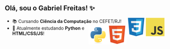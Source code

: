 ## Olá, sou o Gabriel Freitas! ✨

- 📚 Cursando **Ciência da Computação** no CEFET/RJ!
 <sup><img align="right" height="60" width="60" src="https://raw.githubusercontent.com/devicons/devicon/master/icons/javascript/javascript-original.svg"> <img align="right" height="60" width="60" src="https://raw.githubusercontent.com/devicons/devicon/master/icons/css3/css3-original.svg"> <img align="right" height="60" width="60" src="https://raw.githubusercontent.com/devicons/devicon/master/icons/html5/html5-original.svg"> <img align="right" height="60" width="60" src="https://raw.githubusercontent.com/devicons/devicon/master/icons/python/python-original.svg"></sup>
- 📝 Atualmente estudando **Python** e **HTML/CSS/JS**!
